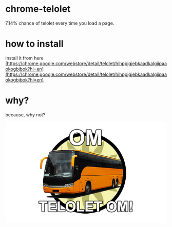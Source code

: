 # chrome-telolet
7.14% chance of telolet every time you load a page.

# how to install
install it from here [https://chrome.google.com/webstore/detail/telolet/hihppjgjebkaadkalgiipaaokogbjbok?hl=en](https://chrome.google.com/webstore/detail/telolet/hihppjgjebkaadkalgiipaaokogbjbok?hl=en)

# why?
because, why not?

![alt text](https://github.com/lojaya/chrome-telolet/raw/master/source/telolet.jpg "OM TELOLET OM")
